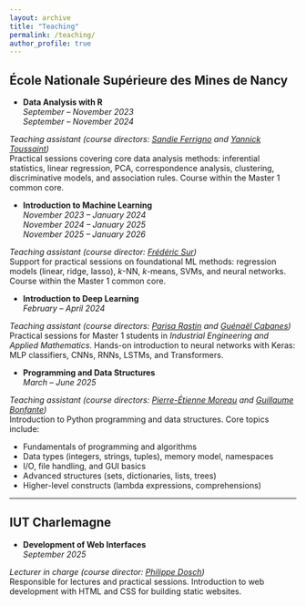 ```yaml
---
layout: archive
title: "Teaching"
permalink: /teaching/
author_profile: true
---
```


## École Nationale Supérieure des Mines de Nancy

- **Data Analysis with R**  
_September – November 2023_  
_September – November 2024_  

_Teaching assistant (course directors: [Sandie Ferrigno](https://iecl.univ-lorraine.fr/membre-iecl/ferrigno-sandie-2/) and [Yannick Toussaint](https://scholar.google.com/citations?user=NYl9HMoAAAAJ))_  
Practical sessions covering core data analysis methods: inferential statistics, linear regression, PCA, correspondence analysis, clustering, discriminative models, and association rules. Course within the Master 1 common core.

- **Introduction to Machine Learning**  
_November 2023 – January 2024_  
_November 2024 – January 2025_  
_November 2025 – January 2026_  

_Teaching assistant (course director: [Frédéric Sur](https://members.loria.fr/FSur/index.html))_  
Support for practical sessions on foundational ML methods: regression models (linear, ridge, lasso), $k$-NN, $k$-means, SVMs, and neural networks. Course within the Master 1 common core.

- **Introduction to Deep Learning**  
_February – April 2024_  

_Teaching assistant (course directors: [Parisa Rastin](https://sites.google.com/site/parisarastinresearch/home) and [Guénaël Cabanes](https://sites.google.com/site/guenaelcabanes/home))_  
Practical sessions for Master 1 students in _Industrial Engineering and Applied Mathematics_. Hands-on introduction to neural networks with Keras: MLP classifiers, CNNs, RNNs, LSTMs, and Transformers.

- **Programming and Data Structures**  
_March – June 2025_  

_Teaching assistant (course directors: [Pierre-Étienne Moreau](https://sites.google.com/a/depinfonancy.net/pem/) and [Guillaume Bonfante](https://members.loria.fr/GBonfante/))_  
Introduction to Python programming and data structures. Core topics include:  
  - Fundamentals of programming and algorithms  
  - Data types (integers, strings, tuples), memory model, namespaces  
  - I/O, file handling, and GUI basics  
  - Advanced structures (sets, dictionaries, lists, trees)  
  - Higher-level constructs (lambda expressions, comprehensions)  

---

## IUT Charlemagne

- **Development of Web Interfaces**  
_September 2025_  

_Lecturer in charge (course director: [Philippe Dosch](https://scholar.google.com/citations?user=fYCvan0AAAAJ&hl=fr))_  
Responsible for lectures and practical sessions. Introduction to web development with HTML and CSS for building static websites.
